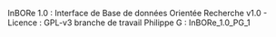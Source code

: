 InBORe 1.0 : Interface de Base de données Orientée Recherche v1.0 - Licence : GPL-v3
branche de travail Philippe G : InBORe_1.0_PG_1
